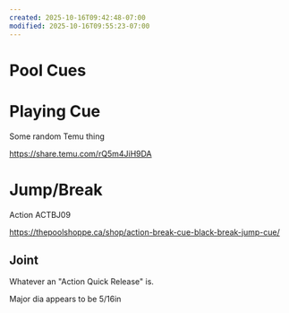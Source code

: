 ```yaml
---
created: 2025-10-16T09:42:48-07:00
modified: 2025-10-16T09:55:23-07:00
---
```


# Pool Cues

# Playing Cue

Some random Temu thing

 https://share.temu.com/rQ5m4JiH9DA

# Jump/Break

Action ACTBJ09

https://thepoolshoppe.ca/shop/action-break-cue-black-break-jump-cue/

## Joint

Whatever an "Action Quick Release" is.

Major dia appears to be 5/16in
